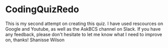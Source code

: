 # CodingQuizRedo
This is my second attempt on creating this quiz. I have used rescources on Google and Youtube, as well as the AskBCS channel on Slack.
If you have any feedback, please don't hesitate to let me know what I need to improve on, thanks!
Shanisse Wilson
